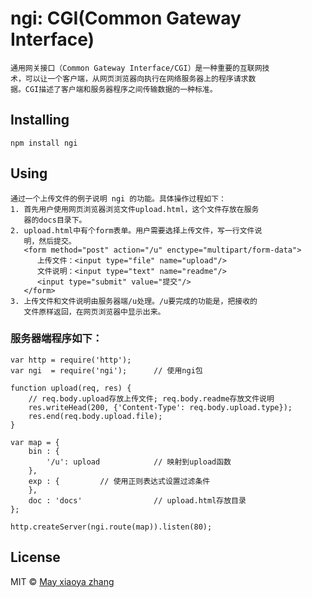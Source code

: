ngi: CGI(Common Gateway Interface)
==================================
	通用网关接口（Common Gateway Interface/CGI）是一种重要的互联网技
	术，可以让一个客户端，从网页浏览器向执行在网络服务器上的程序请求数
	据。CGI描述了客户端和服务器程序之间传输数据的一种标准。
Installing
----------
	npm install ngi
Using
-----
	通过一个上传文件的例子说明 ngi 的功能。具体操作过程如下：
	1. 首先用户使用网页浏览器浏览文件upload.html，这个文件存放在服务
	   器的docs目录下。
	2. upload.html中有个form表单。用户需要选择上传文件，写一行文件说
	   明，然后提交。
	   <form method="post" action="/u" enctype="multipart/form-data">
	      上传文件：<input type="file" name="upload"/>
	      文件说明：<input type="text" name="readme"/>
	      <input type="submit" value="提交"/>
	   </form>
	3. 上传文件和文件说明由服务器端/u处理。/u要完成的功能是，把接收的
	   文件原样返回，在网页浏览器中显示出来。
### 服务器端程序如下：
	var http = require('http');
	var ngi  = require('ngi');      // 使用ngi包
	
	function upload(req, res) {
	    // req.body.upload存放上传文件; req.body.readme存放文件说明
	    res.writeHead(200, {'Content-Type': req.body.upload.type});
	    res.end(req.body.upload.file);
	}
	
	var map = {
	    bin : {
	        '/u': upload            // 映射到upload函数
	    },
	    exp : {			// 使用正则表达式设置过滤条件
	    },
	    doc : 'docs'                // upload.html存放目录
	};
	
	http.createServer(ngi.route(map)).listen(80);

## License

MIT © [May xiaoya zhang](gzhangzy@gmail.com)
